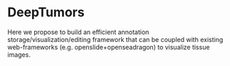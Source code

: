 # DeepTumors
Here we propose to build an efficient annotation storage/visualization/editing framework that can be coupled with existing web-frameworks (e.g. openslide+openseadragon) to visualize tissue images.
